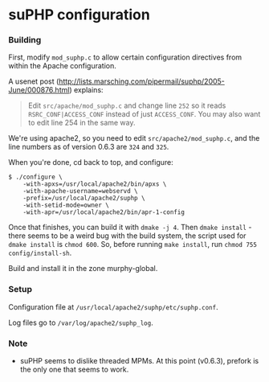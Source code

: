 # suPHP configuration

### Building
First, modify `mod_suphp.c` to allow certain configuration directives from
within the Apache configuration.

A usenet post (http://lists.marsching.com/pipermail/suphp/2005-June/000876.html)
explains:

> Edit `src/apache/mod_suphp.c` and change line `252` so it reads `RSRC_CONF|ACCESS_CONF` instead of just `ACCESS_CONF`.
> You may also want to edit line 254 in the same way.

We're using apache2, so you need to edit `src/apache2/mod_suphp.c`, and the
line numbers as of version 0.6.3 are `324` and `325`.

When you're done, cd back to top, and configure:

```
$ ./configure \
	-with-apxs=/usr/local/apache2/bin/apxs \
	-with-apache-username=webservd \
	-prefix=/usr/local/apache2/suphp \
	-with-setid-mode=owner \
	-with-apr=/usr/local/apache2/bin/apr-1-config
```

Once that finishes, you can build it with `dmake -j 4`. Then `dmake install` -
there seems to be a weird bug with the build system, the script used for
`dmake install` is `chmod 600`. So, before running `make install`, run
`chmod 755 config/install-sh`.

Build and install it in the zone murphy-global.

### Setup
Configuration file at `/usr/local/apache2/suphp/etc/suphp.conf`.

Log files go to `/var/log/apache2/suphp_log`.

### Note
* suPHP seems to dislike threaded MPMs. At this point (v0.6.3), prefork is the
  only one that seems to work.
